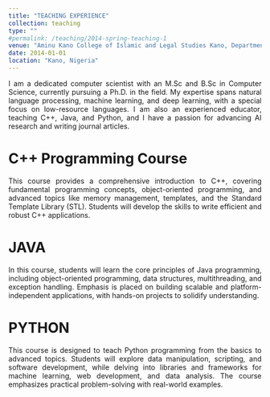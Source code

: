 ```yaml
---
title: "TEACHING EXPERIENCE"
collection: teaching
type: ""
#permalink: /teaching/2014-spring-teaching-1
venue: "Aminu Kano College of Islamic and Legal Studies Kano, Department of Computer Science"
date: 2014-01-01
location: "Kano, Nigeria"
---
```

<p style="text-align: justify;"> 
I am a dedicated computer scientist with an M.Sc and B.Sc in Computer Science, currently pursuing a Ph.D. in the field. My expertise spans natural language processing, machine learning, and deep learning, with a special focus on low-resource languages. I am also an experienced educator, teaching C++, Java, and Python, and I have a passion for advancing AI research and writing journal articles.
</p>

C++ Programming Course
======
<p style="text-align: justify;"> 
This course provides a comprehensive introduction to C++, covering fundamental programming concepts, object-oriented programming, and advanced topics like memory management, templates, and the Standard Template Library (STL). Students will develop the skills to write efficient and robust C++ applications.
</p>

JAVA
======
<p style="text-align: justify;"> 
In this course, students will learn the core principles of Java programming, including object-oriented programming, data structures, multithreading, and exception handling. Emphasis is placed on building scalable and platform-independent applications, with hands-on projects to solidify understanding.
</p>

PYTHON
======
<p style="text-align: justify;"> 
This course is designed to teach Python programming from the basics to advanced topics. Students will explore data manipulation, scripting, and software development, while delving into libraries and frameworks for machine learning, web development, and data analysis. The course emphasizes practical problem-solving with real-world examples.
</p>